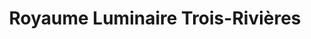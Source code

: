 ---
title: "Royaume Luminaire Trois-Rivières"
url: /trois-rivieres/royaume-luminaire-trois-rivieres/
shop: Elektrisch
---